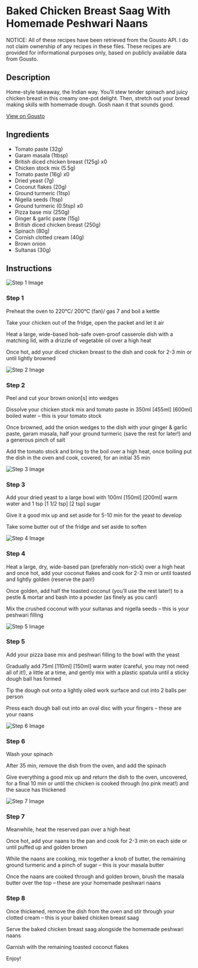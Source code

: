 # Baked Chicken Breast Saag With Homemade Peshwari Naans

NOTICE: All of these recipes have been retrieved from the Gousto API. I do not claim ownership of any recipes in these files. These recipes are provided for informational purposes only, based on publicly available data from Gousto.

## Description

Home-style takeaway, the Indian way. You’ll stew tender spinach and juicy chicken breast in this creamy one-pot delight. Then, stretch out your bread making skills with homemade dough. Gosh naan it that sounds good.

[View on Gousto](https://www.gousto.co.uk/recipes/cookbook/baked-chicken-breast-saag-with-homemade-peshwari-naans)

## Ingredients

- Tomato paste (32g)
- Garam masala (1tbsp)
- British diced chicken breast (125g) x0
- Chicken stock mix (5.5g)
- Tomato paste (16g) x0
- Dried yeast (7g)
- Coconut flakes (20g)
- Ground turmeric (1tsp)
- Nigella seeds (1tsp)
- Ground turmeric (0.5tsp) x0
- Pizza base mix (250g)
- Ginger & garlic paste (15g)
- British diced chicken breast (250g)
- Spinach (80g)
- Cornish clotted cream (40g)
- Brown onion
- Sultanas (30g)

## Instructions

![Step 1 Image](https://production-media.gousto.co.uk/cms/recipe-step-image/Step-1-1705424878628-x200.jpg)

### Step 1

Preheat the oven to 220°C/ 200°C (fan)/ gas 7 and boil a kettle

Take your chicken out of the fridge, open the packet and let it air

Heat a large, wide-based hob-safe oven-proof casserole dish with a matching lid, with a drizzle of vegetable oil over a high heat

Once hot, add your diced chicken breast to the dish and cook for 2-3 min or until lightly browned

![Step 2 Image](https://production-media.gousto.co.uk/cms/recipe-step-image/Step-2-1705424884648-x200.jpg)

### Step 2

Peel and cut your brown onion[s]<span class="text-danger"> </span>into wedges

Dissolve your chicken stock mix and tomato paste in 350ml <span class="text-purple">[455ml] </span><span class="text-danger">[600ml]</span> boiled water – this is your tomato stock

Once browned, add the onion wedges to the dish with your ginger & garlic paste, garam masala, half your ground turmeric (save the rest for later!) and a generous pinch of salt

Add the tomato stock and bring to the boil over a high heat, once boiling put the dish in the oven and cook, covered, for an initial 35 min

![Step 3 Image](https://production-media.gousto.co.uk/cms/recipe-step-image/Step-3-1705424892209-x200.jpg)

### Step 3

Add your dried yeast to a large bowl with 100ml <span class="text-purple">[150ml]</span> <span class="text-danger">[200ml]</span> warm water and 1 tsp<span class="text-purple"> [1 1/2 tsp]<span class="text-danger"> </span>[2 tsp]</span> sugar

Give it a good mix up and set aside for 5-10 min for the yeast to develop

Take some butter out of the fridge and set aside to soften

![Step 4 Image](https://production-media.gousto.co.uk/cms/recipe-step-image/Step-4-1705424898595-x200.jpg)

### Step 4

Heat a large, dry, wide-based pan (preferably non-stick) over a high heat and once hot, add your coconut flakes and cook for 2-3 min or until toasted and lightly golden (reserve the pan!)

Once golden, add half the toasted coconut (you’ll use the rest later!) to a pestle & mortar and bash into a powder (as finely as you can!)

Mix the crushed coconut with your sultanas and nigella seeds – this is your peshwari filling

![Step 5 Image](https://production-media.gousto.co.uk/cms/recipe-step-image/Step-5-1705424917569-x200.jpg)

### Step 5

Add your pizza base mix and peshwari filling to the bowl with the yeast

Gradually add 75ml <span class="text-purple">[110ml]</span> <span class="text-danger">[150ml]</span> warm water (careful, you may not need all of it!), a little at a time, and gently mix with a plastic spatula until a sticky dough ball has formed

Tip the dough out onto a lightly oiled work surface and cut into 2<span class="text-danger"> </span>balls per person

Press each dough ball out into an oval disc with your fingers – these are your naans

![Step 6 Image](https://production-media.gousto.co.uk/cms/recipe-step-image/Step-6-1705424923731-x200.jpg)

### Step 6

Wash your spinach

After 35 min, remove the dish from the oven, and add the spinach

Give everything a good mix up and return the dish to the oven, uncovered, for a final 10 min or until the chicken is cooked through (no pink meat!) and the sauce has thickened

![Step 7 Image](https://production-media.gousto.co.uk/cms/recipe-step-image/Step-7-1705424929174-x200.jpg)

### Step 7

Meanwhile, heat the reserved pan over a high heat

Once hot, add your naans to the pan and cook for 2-3 min on each side or until puffed up and golden brown

While the naans are cooking, mix together a knob of butter, the remaining ground turmeric and a pinch of<span class="text-danger"> </span>sugar – this is your masala butter

Once the naans are cooked through and golden brown, brush the masala butter over the top – these are your homemade peshwari naans

### Step 8

Once thickened, remove the dish from the oven and stir through your clotted cream – this is your baked chicken breast saag

Serve the baked chicken breast saag alongside the homemade peshwari naans

Garnish with the remaining toasted coconut flakes

Enjoy!

